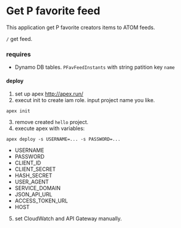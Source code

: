 # Get P favorite feed

This application get P favorite creators items to ATOM feeds.

`/` get feed.

### requires

* Dynamo DB tables.
`PFavFeedInstants` with string patition key `name`

#### deploy

1. set up apex http://apex.run/
2. execut init to create iam role. input project name you like.
```
apex init
```
3. remove created `hello` project.
4. execute apex with variables:
```
apex deploy -s USERNAME=... -s PASSWORD=...
```
* USERNAME
* PASSWORD
* CLIENT_ID
* CLIENT_SECRET
* HASH_SECRET
* USER_AGENT
* SERVICE_DOMAIN
* JSON_API_URL
* ACCESS_TOKEN_URL
* HOST
5. set CloudWatch and API Gateway manually.
